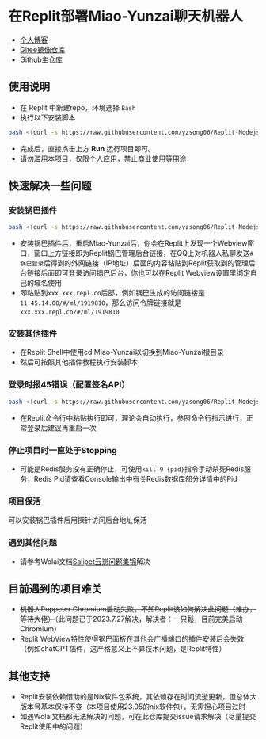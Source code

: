# 在Replit部署Miao-Yunzai聊天机器人  
- [个人博客](https://blog.sotkg.cn)
- [Gitee镜像仓库](https://gitee.com/yzsong06/Replit-Nodejs-MiaoYunzai)
- [Github主仓库](https://github.com/yzsong06/Replit-Nodejs-MiaoYunzai)
## 使用说明
- 在 Replit 中新建repo，环境选择 `Bash`
- 执行以下安装脚本

```bash
bash <(curl -s https://raw.githubusercontent.com/yzsong06/Replit-Nodejs-MiaoYunzai/main/install.sh)
```

- 完成后，直接点击上方 **Run** 运行项目即可。
- 请勿滥用本项目，仅限个人应用，禁止商业使用等用途
## 快速解决一些问题
### 安装锅巴插件
```bash
bash <(curl -s https://raw.githubusercontent.com/yzsong06/Replit-Nodejs-MiaoYunzai/main/GuoBa.sh)
```
- 安装锅巴插件后，重启Miao-Yunzai后，你会在Replit上发现一个Webview窗口，窗口上方链接即为Replit锅巴管理后台链接，在QQ上对机器人私聊发送`#锅巴登录`后得到的外网链接（IP地址）后面的内容粘贴到Replit获取到的管理后台链接后面即可登录访问锅巴后台，你也可以在Replit Webview设置里绑定自己的域名使用
- 即粘贴到`xxx.xxx.repl.co`后部，例如锅巴生成的访问链接是`11.45.14.00/#/ml/1919810`，那么访问令牌链接就是`xxx.xxx.repl.co/#/ml/1919810`
### 安装其他插件
- 在Replit Shell中使用cd Miao-Yunzai以切换到Miao-Yunzai根目录
- 然后可按照其他插件教程执行安装脚本
### 登录时报45错误（配置签名API）
```bash
bash <(curl -s https://raw.githubusercontent.com/yzsong06/Replit-Nodejs-MiaoYunzai/main/45Login.sh)
```
- 在Replit命令行中粘贴执行即可，理论会自动执行，参照命令行指示进行，正常登录后建议再重启一次
### 停止项目时一直处于Stopping
- 可能是Redis服务没有正确停止，可使用`kill 9 {pid}`指令手动杀死Redis服务，Redis Pid请查看Console输出中有关Redis数据库部分详情中的Pid
### 项目保活
可以安装锅巴插件后用探针访问后台地址保活
### 遇到其他问题
- 请参考Wolai文档[Salipet云崽问题集锦](https://www.wolai.com/oA43vuW71aBnv7UsEysn4T)解决
## 目前遇到的项目难关
- ~~机器人Puppeter Chromium启动失败，不知Replit该如何解决此问题（难办，等待大佬）~~（此问题已于2023.7.27解决，解决者：一只鬆，目前完美启动Chromium）
- Replit WebView特性使得锅巴面板在其他会广播端口的插件安装后会失效（例如chatGPT插件，这严格意义上不算技术问题，是Replit特性）
## 其他支持
- Replit安装依赖借助的是Nix软件包系统，其依赖存在时间流逝更新，但总体大版本号基本保持不变（本项目使用23.05的nix软件包），无需担心项目过时
- 如遇Wolai文档都无法解决的问题，可在此仓库提交issue请求解决（尽量提交Replit使用中的问题）


